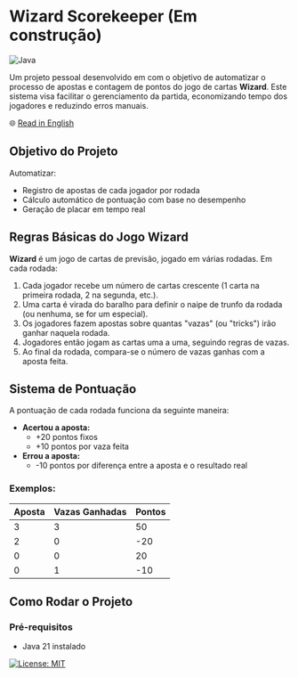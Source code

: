 # Wizard Scorekeeper (Em construção)
![Java](https://img.shields.io/badge/java-%23ED8B00.svg?style=for-the-badge&logo=openjdk&logoColor=white) 

Um projeto pessoal desenvolvido em com o objetivo de automatizar o processo de apostas e contagem de pontos do jogo de cartas **Wizard**. Este sistema visa facilitar o gerenciamento da partida, economizando tempo dos jogadores e reduzindo erros manuais.

🌐 [Read in English](README.en.md)

## Objetivo do Projeto

Automatizar:
- Registro de apostas de cada jogador por rodada
- Cálculo automático de pontuação com base no desempenho
- Geração de placar em tempo real

##  Regras Básicas do Jogo Wizard

**Wizard** é um jogo de cartas de previsão, jogado em várias rodadas. Em cada rodada:

1. Cada jogador recebe um número de cartas crescente (1 carta na primeira rodada, 2 na segunda, etc.).
2. Uma carta é virada do baralho para definir o naipe de trunfo da rodada (ou nenhuma, se for um especial).
3. Os jogadores fazem apostas sobre quantas "vazas" (ou "tricks") irão ganhar naquela rodada.
4. Jogadores então jogam as cartas uma a uma, seguindo regras de vazas.
5. Ao final da rodada, compara-se o número de vazas ganhas com a aposta feita.

##  Sistema de Pontuação

A pontuação de cada rodada funciona da seguinte maneira:

- **Acertou a aposta:**
  - +20 pontos fixos
  - +10 pontos por vaza feita
- **Errou a aposta:**
  - -10 pontos por diferença entre a aposta e o resultado real

### Exemplos:

| Aposta | Vazas Ganhadas | Pontos |
|--------|----------------|--------|
| 3      | 3              | 50     |
| 2      | 0              | -20    |
| 0      | 0              | 20     |
| 0      | 1              | -10    |

##  Como Rodar o Projeto

### Pré-requisitos

- Java 21 instalado

[![License: MIT](https://img.shields.io/badge/License-MIT-yellow.svg)](https://opensource.org/licenses/MIT)
